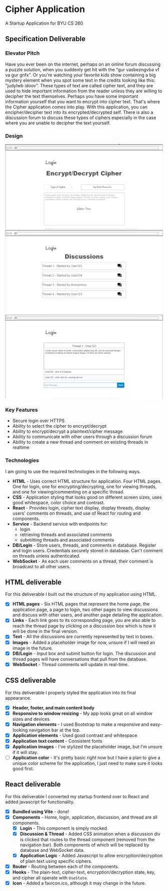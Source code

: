 # Cipher Application
A Startup Application for BYU CS 260
## Specification Deliverable
### Elevator Pitch
Have you ever been on the internet, perhaps on an online forum discussing a puzzle solution, when you suddenly get hit with the "gur vasbezngvba vf va gur gnfx". Or you're watching your favorite kids show containing a big mystery element when you spot some text in the credits looking like this: "judylwb idoov". These types of text are called cipher text, and they are used to hide important information from the reader unless they are willing to decipher the text themselves. Perhaps you have some important information yourself that you want to encrypt into cipher text. That's where the Cipher application comes into play. With this application, you can encipher/decipher text into its encrypted/decrypted self. There is also a discussion forum to discuss these types of ciphers especially in the case where you are unable to decipher the text yourself.
### Design
![DesignImage1](StartupDesignP1.png)
![DesignImage2](StartupDesignP2.png)
![DesignImage3](StartupDesignP3.png)
### Key Features
- Secure login over HTTPS
- Ability to select the cipher to encrypt/decrypt
- Ability to encrypt/decrypt a plaintext/cipher message
- Ability to communicate with other users through a discussion forum
- Ability to create a new thread and comment on existing threads in realtime
### Technologies
I am going to use the required technologies in the following ways.

- **HTML** - Uses correct HTML structure for application. Four HTML pages. One for login, one for encrypting/decrypting, one for viewing threads, and one for viewing/commenting on a specific thread.
- **CSS** - Application styling that looks good on different screen sizes, uses good whitespace, color choice and contrast.
- **React** - Provides login, cipher text display, display threads, display users' comments on threads, and use of React for routing and components.
- **Service** - Backend service with endpoints for:
  - login
  - retrieving threads and associated comments
  - submitting threads and associated comments
- **DB/Login** - Store users, threads, and comments in database. Register and login users. Credentials securely stored in database. Can't comment on threads unless authenticated.
- **WebSocket** - As each user comments on a thread, their comment is broadcast to all other users.
## HTML deliverable

For this deliverable I built out the structure of my application using HTML.

- [x] **HTML pages** - Six HTML pages that represent the home page, the application page, a page to login, two other pages to view discussions and discuss with other users, and another page detailing the application.
- [x] **Links** - Each link goes to its corresponding page, you are also able to reach the thread page by clicking on a discussion box which is how it will be done in the final version.
- [x] **Text** - All the discussions are currently represented by text in boxes.
- [X] **Images** - Added a placeholder image for now, unsure if I will need an image in the future.
- [x] **DB/Login** - Input box and submit button for login. The discussion and thread pages will have conversations that pull from the database.
- [x] **WebSocket** - Thread comments will update in real-time.
## CSS deliverable

For this deliverable I properly styled the application into its final appearance.

- [x] **Header, footer, and main content body**
- [x] **Responsive to window resizing** - My app looks great on all window sizes and devices
- [x] **Navigation elements** - I used Bootstrap to make a responsive and easy-looking navigation bar at the top.
- [x] **Application elements** - Used good contrast and whitespace
- [x] **Application text content** - Consistent fonts
- [x] **Application images** - I've stylized the placeholder image, but I'm unsure if it will stay.
- [ ] **Application color** - It's pretty basic right now but I have a plan to give a unique color scheme for the application, I just need to make sure it looks good first.
## React deliverable

For this deliverable I converted my startup frontend over to React and added javascript for functionality.

- [X] **Bundled using Vite** - done!
- [X] **Components** - Home, login, application, discussion, and thread are all components.
  - [X] **Login** - This component is simply mocked.
  - [X] **Discussion & Thread** - Added CSS animation when a discussion div is clicked that routes to the thread component (removed from the navigation bar). Both components of which will be replaced by database and WebSocket data.
  - [X] **Application Logic** - Added Javascript to allow encryption/decryption of plain text using specific ciphers.
- [X] **Router** - Routing between each of the components.
- [X] **Hooks** - The plain-text, cipher-text, encryption/decryption state, key, and cipher all operate with `UseState`.
- [X] **Icon** - Added a favicon.ico, although it may change in the future.

